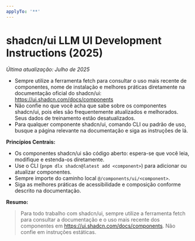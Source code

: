 ```yaml
---
applyTo: '**'
---
```


# shadcn/ui LLM UI Development Instructions (2025)

_Última atualização: Julho de 2025_

- Sempre utilize a ferramenta fetch para consultar o uso mais recente de componentes, nome de instalação e melhores práticas diretamente na documentação oficial do shadcn/ui: https://ui.shadcn.com/docs/components
- Não confie no que você acha que sabe sobre os componentes shadcn/ui, pois eles são frequentemente atualizados e melhorados. Seus dados de treinamento estão desatualizados.
- Para qualquer componente shadcn/ui, comando CLI ou padrão de uso, busque a página relevante na documentação e siga as instruções de lá.

**Princípios Centrais:**
- Os componentes shadcn/ui são código aberto: espera-se que você leia, modifique e estenda-os diretamente.
- Use o CLI (`pnpm dlx shadcn@latest add <component>`) para adicionar ou atualizar componentes.
- Sempre importe do caminho local `@/components/ui/<component>`.
- Siga as melhores práticas de acessibilidade e composição conforme descrito na documentação.

**Resumo:**
> Para todo trabalho com shadcn/ui, sempre utilize a ferramenta fetch para consultar a documentação e o uso mais recente dos componentes em https://ui.shadcn.com/docs/components. Não confie em instruções estáticas.